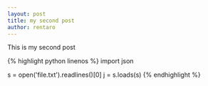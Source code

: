 ```yaml
---
layout: post
title: my second post
author: rentaro
---
```


This is my second post

{% highlight python linenos %}
import json

s = open('file.txt').readlines()[0]
j = s.loads(s)
{% endhighlight %}


